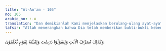 ```yaml
---
title: "Al-An'am - 105"
no: 105
arabic_no: ١٠٥
translation: "Dan demikianlah Kami menjelaskan berulang-ulang ayat-ayat Kami agar orang-orang musyrik mengatakan, “Engkau telah mempelajari ayat-ayat itu (dari Ahli Kitab),” dan agar Kami menjelaskan Al-Qur'an itu kepada orang-orang yang mengetahui."
tafsir: "Allah menerangkan bahwa Dia telah memberikan bukti-bukti kebenaran secara berulang-ulang di dalam ayat-ayat-Nya dengan gaya bahasa yang beraneka ragam dengan maksud agar dapat memberikan keyakinan yang penuh kepada seluruh manusia dan untuk menghilangkan keragu-raguan, serta memberikan daya tarik kepada mereka agar mereka dapat menerima kebenaran itu dengan penuh kesadaran, dan untuk memberikan alasan kepada kaum Muslimin dalam menghadapi bantahan orang-orang musyrik. Karena orang-orang musyrik mendustakan ayat-ayat Allah dengan mengatakan Nabi Muhammad mempelajari ayat-ayat itu dari orang lain atau menghafal berita-berita dari orang-orang yang terdahulu seperti firman Allah:\n\n¦ lalu dibacakanlah dongeng itu kepadanya setiap pagi dan petang.\" (al-Furqan/25: 5)\n\nMenurut al-Farra', Al-Qur'an mengandung ayat-ayat yang benar dan dapat diterima oleh orang-orang yang bersih hatinya dan mempunyai niat yang kuat untuk menerima ilmu pengetahuan sehingga dapat menerima kebenaran itu dengan penuh keinsyafan."
---
```


وَكَذٰلِكَ نُصَرِّفُ الْاٰيٰتِ وَلِيَقُوْلُوْا دَرَسْتَ وَلِنُبَيِّنَهٗ لِقَوْمٍ يَّعْلَمُوْنَ  
